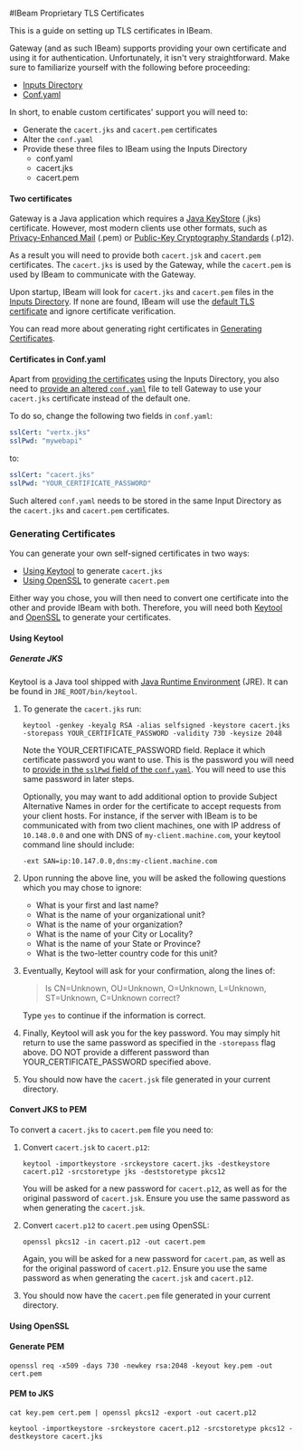 #IBeam Proprietary TLS Certificates

This is a guide on setting up TLS certificates in IBeam.


Gateway (and as such IBeam) supports providing your own certificate and using it for authentication. Unfortunately, it isn't very straightforward. Make sure to familiarize yourself with the following before proceeding:

* [Inputs Directory](https://github.com/Voyz/ibeam#inputs-directory)
* [Conf.yaml](https://github.com/Voyz/ibeam#conf-yaml)

In short, to enable custom certificates' support you will need to:

* Generate the `cacert.jks` and `cacert.pem` certificates
* Alter the `conf.yaml`
* Provide these three files to IBeam using the Inputs Directory
  * conf.yaml
  * cacert.jks
  * cacert.pem
#### <a name="two-certificates"></a>Two certificates

Gateway is a Java application which requires a [Java KeyStore][jks] (.jks) certificate. However, most modern clients use other formats, such as [Privacy-Enhanced Mail][pem] (.pem) or [Public-Key Cryptography Standards][pkcs] (.p12). 

As a result you will need to provide both `cacert.jsk` and `cacert.pem` certificates. The `cacert.jks` is used by the Gateway, while the `cacert.pem` is used by IBeam to communicate with the Gateway.

Upon startup, IBeam will look for `cacert.jks` and `cacert.pem` files in the [Inputs Directory](#inputs-directory). If none are found, IBeam will use the [default TLS certificate](https://github.com/Voyz/ibeam#default-tls-certificate) and ignore certificate verification.

You can read more about generating right certificates in [Generating Certificates](#generating-certificates).

#### <a name="certificates-in-conf-yaml"></a>Certificates in Conf.yaml

Apart from [providing the certificates](#two-certificates) using the Inputs Directory, you also need to [provide an altered `conf.yaml`](#conf-yaml) file to tell Gateway to use your `cacert.jks` certificate instead of the default one.

To do so, change the following two fields in `conf.yaml`:

```yaml
sslCert: "vertx.jks"
sslPwd: "mywebapi"
```

to:

```yaml
sslCert: "cacert.jks"
sslPwd: "YOUR_CERTIFICATE_PASSWORD"
```

Such altered `conf.yaml` needs to be stored in the same Input Directory as the `cacert.jks` and `cacert.pem` certificates.

### <a name="generating-certificates"></a>Generating Certificates

You can generate your own self-signed certificates in two ways:

* [Using Keytool](#using-keytool) to generate `cacert.jks`
* [Using OpenSSL](#using-openssl) to generate `cacert.pem`

Either way you chose, you will then need to convert one certificate into the other and provide IBeam with both. Therefore, you will need both [Keytool][jre] and [OpenSSL][openssl] to generate your certificates.

#### <a name="using-keytool"></a>Using Keytool

##### Generate JKS

Keytool is a Java tool shipped with [Java Runtime Environment][jre] (JRE). It can be found in `JRE_ROOT/bin/keytool`.

1. To generate the `cacert.jks` run:
    ```posh
    keytool -genkey -keyalg RSA -alias selfsigned -keystore cacert.jks -storepass YOUR_CERTIFICATE_PASSWORD -validity 730 -keysize 2048
    ```
    
    Note the YOUR_CERTIFICATE_PASSWORD field. Replace it which certificate password you want to use. This is the password you will need to [provide in the `sslPwd` field of the `conf.yaml`](#certificates-in-conf-yaml). You will need to use this same password in later steps.
    
    Optionally, you may want to add additional option to provide Subject Alternative Names in order for the certificate to accept requests from your client hosts. For instance, if the server with IBeam is to be communicated with from two client machines, one with IP address of `10.148.0.0` and one with DNS of `my-client.machine.com`, your keytool command line should include:
        
    ```posh
    -ext SAN=ip:10.147.0.0,dns:my-client.machine.com
    ```

2. Upon running the above line, you will be asked the following questions which you may chose to ignore:
    * What is your first and last name?
    * What is the name of your organizational unit?
    * What is the name of your organization?
    * What is the name of your City or Locality?
    * What is the name of your State or Province?
    * What is the two-letter country code for this unit?

3. Eventually, Keytool will ask for your confirmation, along the lines of:
    
    > Is CN=Unknown, OU=Unknown, O=Unknown, L=Unknown, ST=Unknown, C=Unknown correct?

    Type `yes` to continue if the information is correct.

4. Finally, Keytool will ask you for the key password. You may simply hit return to use the same password as specified in the `-storepass` flag above. DO NOT provide a different password than YOUR_CERTIFICATE_PASSWORD specified above.

5. You should now have the `cacert.jsk` file generated in your current directory.





#### Convert JKS to PEM

To convert a `cacert.jks` to `cacert.pem` file you need to:

1. Convert `cacert.jsk` to `cacert.p12`:
    ```posh
    keytool -importkeystore -srckeystore cacert.jks -destkeystore cacert.p12 -srcstoretype jks -deststoretype pkcs12
    ```
   You will be asked for a new password for `cacert.p12`, as well as for the original password of `cacert.jsk`. Ensure you use the same password as when generating the `cacert.jsk`.

1. Convert `cacert.p12` to `cacert.pem` using OpenSSL:
    ```posh
    openssl pkcs12 -in cacert.p12 -out cacert.pem
    ```
   Again, you will be asked for a new password for `cacert.pam`, as well as for the original password of `cacert.p12`. Ensure you use the same password as when generating the `cacert.jsk` and `cacert.p12`.

1. You should now have the `cacert.pem` file generated in your current directory.

#### <a name="using-openssl"></a>Using OpenSSL

#### Generate PEM

```posh
openssl req -x509 -days 730 -newkey rsa:2048 -keyout key.pem -out cert.pem
```

#### PEM to JKS

```posh
cat key.pem cert.pem | openssl pkcs12 -export -out cacert.p12
```

```posh
keytool -importkeystore -srckeystore cacert.p12 -srcstoretype pkcs12 -destkeystore cacert.jks
```

[jre]: https://www.java.com/en/download/
[pem]: https://en.wikipedia.org/wiki/Privacy-Enhanced_Mail
[pkcs]: https://en.wikipedia.org/wiki/PKCS
[jks]: https://en.wikipedia.org/wiki/Java_KeyStore
[openssl]: https://www.openssl.org/
